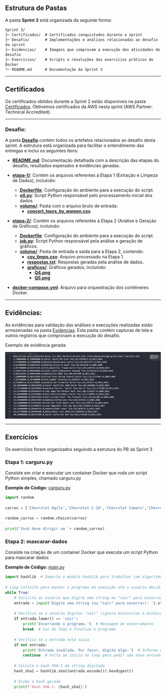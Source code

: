 ## Estrutura de Pastas
A pasta **Sprint 3** está organizada da seguinte forma:

```
Sprint 3/
├─ Certificados/  # Certificados conquistados durante a sprint
├─ Desafio/       # Implementações e análises relacionadas ao desafio da sprint
├─ Evidencias/    # Imagens que comprovam a execução das atividades do desafio
├─ Exercicios/    # Scripts e resoluções dos exercícios práticos de Docker
└─ README.md      # Documentação da Sprint 3
```

---

## Certificados

Os certificados obtidos durante a Sprint 2 estão disponíveis na pasta [Certificados](Certificados/). Obtivemos certificados da AWS nesta sprint (AWS Partner: Technical Accredited).

---

### Desafio:

A pasta **[Desafio](Desafio/)** contém todos os artefatos relacionados ao desafio desta sprint. A estrutura está organizada para facilitar o entendimento das entregas e inclui os seguintes itens:

- **[README.md](Desafio/README.md)**: Documentação detalhada com a descrição das etapas do desafio, resultados esperados e evidências geradas.
- **[etapa-1/](Desafio/etapa-1/)**: Contém os arquivos referentes à Etapa 1 (Extração e Limpeza de Dados), incluindo:
  - **[Dockerfile](Desafio/etapa-1/Dockerfile)**: Configuração do ambiente para a execução do script.
  - **[etl.py](Desafio/etapa-1/etl.py)**: Script Python responsável pelo processamento inicial dos dados.
  - **[volume/](Desafio/etapa-1/volume/)**: Pasta com o arquivo bruto de entrada:
    - **[concert_tours_by_women.csv](Desafio/etapa-1/volume/concert_tours_by_women.csv)**.

- **[etapa-2/](Desafio/etapa-2/)**: Contém os arquivos referentes à Etapa 2 (Análise e Geração de Gráficos), incluindo:
  - **[Dockerfile](Desafio/etapa-2/Dockerfile)**: Configuração do ambiente para a execução do script.
  - **[job.py](Desafio/etapa-2/job.py)**: Script Python responsável pela análise e geração de gráficos.
  - **[volume/](Desafio/etapa-2/volume/)**: Pasta de entrada e saída para a Etapa 2, contendo:
    - **[csv_limpo.csv](Desafio/etapa-2/volume/csv_limpo.csv)**: Arquivo processado na Etapa 1.
    - **[respostas.txt](Desafio/etapa-2/volume/respostas.txt)**: Respostas geradas pela análise de dados.
    - **[graficos/](Desafio/etapa-2/volume/graficos/)**: Gráficos gerados, incluindo:
      - **[Q4.png](Desafio/etapa-2/volume/graficos/Q4.png)**
      - **[Q5.png](Desafio/etapa-2/volume/graficos/Q5.png)**

- **[docker-compose.yml](Desafio/docker-compose.yml)**: Arquivo para orquestração dos contêineres Docker.

---

## Evidências:

As evidências para validação das análises e execuções realizadas estão armazenadas na pasta [Evidencias](Evidencias/). Esta pasta contém capturas de tela e outros registros que comprovam a execução do desafio.

Exemplo de evidência gerada:

![CSV Limpo](./Evidencias/csv.limpo.png)

---

## Exercícios

Os exercícios foram organizados seguindo a estrutura do PB da Sprint 3

### Etapa 1: carguru.py
Consiste em criar e executar um container Docker que roda um script Python simples, chamado carguru.py

**Exemplo de Código:**
[carguru.py](Exercicios/etapa-1/carguru.py)
```python
import random

carros = ['Chevrolet Agile','Chevrolet C-10','Chevrolet Camaro','Chevrolet Caravan','Chevrolet Celta','Chevrolet Chevette','Chevrolet Corsa','Chevrolet Covalt','Chevrolet D-20','Chevrolet Monza','Chevrolet Onix','Chevrolet Opala','Chevrolet Veraneio','Citroën C3','Fiat 147','Fiat Argo','Fiat Cronos','Fiat Mobi','Fiat Panorama','Ford Corcel','Ford Escort','Ford F-1000','Ford Ka','Ford Maverick','Honda City','Honda Fit','Hyundai Azera','Hyundai HB20','Hyundai IX-35','Hyundai Veloster','Peugeot 2008','Peugeot 206','Peugeot 208','Peugeot 3008','Peugeot 306','Peugeot 308','Renault Kwid','Renault Logan','Renault Sandero','Renault Twingo','Renault Zoe','Toyota Etios','Toyota Yaris ','Volkswagen Apolo','Volkswagen Bora','Volkswagen Brasilia   ','Volkswagen Fusca','Volkswagen Gol','Volkswagen Kombi','Volkswagen Parati','Volkswagen Passat','Volkswagen Polo','Volkswagen SP2','Volkswagen Santana','Volkswagen Voyage','Volkswagen up!']

random_carros = random.choice(carros)

print('Você deve dirigir um '+ random_carros)
```

### Etapa 2: mascarar-dados
Consiste na criação de um container Docker que executa um script Python para mascarar dados

**Exemplo de Código:**
[main.py](Exercicios/etapa-2/main.py)
```python
import hashlib  # Importa o módulo hashlib para trabalhar com algoritmos de hash

# Loop infinito para manter o programa em execução até o usuário decidir sair
while True:
    # Solicita ao usuário que digite uma string ou "sair" para encerrar
    entrada = input('Digite uma string (ou "sair" para encerrar): ').strip()
    
    # Verifica se o usuário digitou "sair" (ignora maiúsculas e minúsculas)
    if entrada.lower() == 'sair':
        print('Encerrando o programa.')  # Mensagem de encerramento
        break  # Sai do loop e finaliza o programa
    
    # Verifica se a entrada está vazia
    if not entrada:
        print('Entrada inválida. Por favor, digite algo.')  # Informa que a entrada foi inválida
        continue  # Volta ao início do loop para pedir uma nova entrada
    
    # Calcula o hash SHA-1 da string digitada
    hash_sha1 = hashlib.sha1(entrada.encode()).hexdigest()
    
    # Exibe o hash gerado
    print(f'Hash SHA-1: {hash_sha1}')
```

